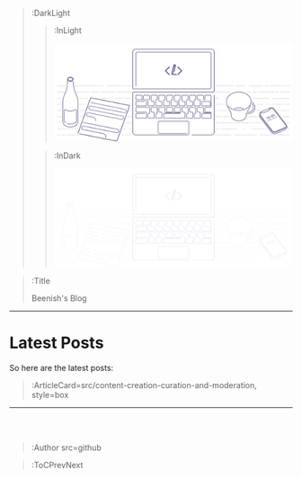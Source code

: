 > :DarkLight
> > :InLight
> >
> > ![banner](/img/cb-banner.svg)
>
> > :InDark
> >
> > ![banner](/img/cb-banner-dark.svg)

> :Title
>
> Beenish's Blog


---

# Latest Posts

So here are the latest posts:

> :ArticleCard=src/content-creation-curation-and-moderation, style=box
---

<br><br>

> :Author src=github

> :ToCPrevNext
